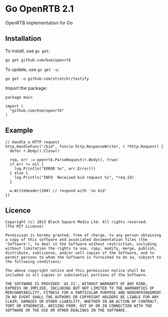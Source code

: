 Go OpenRTB 2.1
==============

OpenRTB implementation for Go

## Installation

To install, use `go get`:

    go get github.com/bsm/openrtb

To update, use `go get -u`:

    go get -u github.com/stretchr/testify

Import the package:

    package main

    import (
      "github.com/bsm/openrtb"
    )

## Example

    // Handle a HTTP request
    http.HandleFunc("/bid", func(w http.ResponseWriter, r *http.Request) {
      defer r.Body().Close()

      req, err := openrtb.ParseRequest(r.Body(), true)
      if err != nil {
        log.Println("ERROR %s", err.Error())
      } else {
        log.Println("INFO  Received bid request %s", *req.Id)
      }

      w.WriteHeader(204) // respond with 'no bid'
    })

## Licence

    Copyright (c) 2013 Black Square Media Ltd. All rights reserved.
    (The MIT License)

    Permission is hereby granted, free of charge, to any person obtaining
    a copy of this software and associated documentation files (the
    'Software'), to deal in the Software without restriction, including
    without limitation the rights to use, copy, modify, merge, publish,
    distribute, sublicense, and/or sell copies of the Software, and to
    permit persons to whom the Software is furnished to do so, subject to
    the following conditions:

    The above copyright notice and this permission notice shall be
    included in all copies or substantial portions of the Software.

    THE SOFTWARE IS PROVIDED 'AS IS', WITHOUT WARRANTY OF ANY KIND,
    EXPRESS OR IMPLIED, INCLUDING BUT NOT LIMITED TO THE WARRANTIES OF
    MERCHANTABILITY, FITNESS FOR A PARTICULAR PURPOSE AND NONINFRINGEMENT.
    IN NO EVENT SHALL THE AUTHORS OR COPYRIGHT HOLDERS BE LIABLE FOR ANY
    CLAIM, DAMAGES OR OTHER LIABILITY, WHETHER IN AN ACTION OF CONTRACT,
    TORT OR OTHERWISE, ARISING FROM, OUT OF OR IN CONNECTION WITH THE
    SOFTWARE OR THE USE OR OTHER DEALINGS IN THE SOFTWARE.
